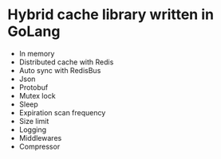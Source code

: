 # Hybrid cache library written in GoLang
- In memory
- Distributed cache with Redis
- Auto sync with RedisBus
- Json
- Protobuf
- Mutex lock
- Sleep
- Expiration scan frequency
- Size limit
- Logging
- Middlewares
- Compressor
